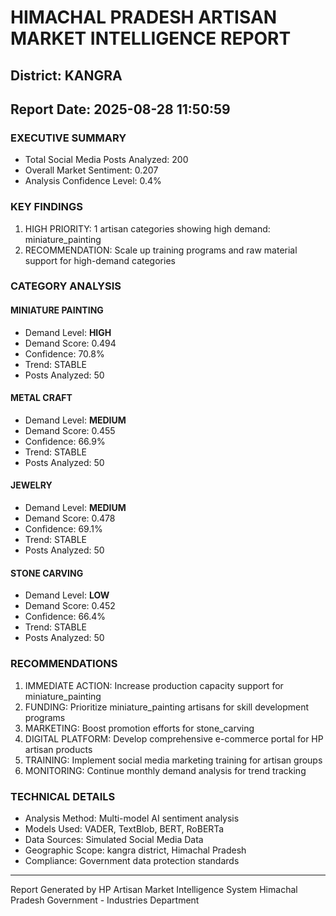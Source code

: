 # HIMACHAL PRADESH ARTISAN MARKET INTELLIGENCE REPORT
## District: KANGRA
## Report Date: 2025-08-28 11:50:59

### EXECUTIVE SUMMARY
- Total Social Media Posts Analyzed: 200
- Overall Market Sentiment: 0.207
- Analysis Confidence Level: 0.4%

### KEY FINDINGS
1. HIGH PRIORITY: 1 artisan categories showing high demand: miniature_painting
2. RECOMMENDATION: Scale up training programs and raw material support for high-demand categories

### CATEGORY ANALYSIS

#### MINIATURE PAINTING
- Demand Level: **HIGH**
- Demand Score: 0.494
- Confidence: 70.8%
- Trend: STABLE
- Posts Analyzed: 50

#### METAL CRAFT
- Demand Level: **MEDIUM**
- Demand Score: 0.455
- Confidence: 66.9%
- Trend: STABLE
- Posts Analyzed: 50

#### JEWELRY
- Demand Level: **MEDIUM**
- Demand Score: 0.478
- Confidence: 69.1%
- Trend: STABLE
- Posts Analyzed: 50

#### STONE CARVING
- Demand Level: **LOW**
- Demand Score: 0.452
- Confidence: 66.4%
- Trend: STABLE
- Posts Analyzed: 50

### RECOMMENDATIONS
1. IMMEDIATE ACTION: Increase production capacity support for miniature_painting
2. FUNDING: Prioritize miniature_painting artisans for skill development programs
3. MARKETING: Boost promotion efforts for stone_carving
4. DIGITAL PLATFORM: Develop comprehensive e-commerce portal for HP artisan products
5. TRAINING: Implement social media marketing training for artisan groups
6. MONITORING: Continue monthly demand analysis for trend tracking

### TECHNICAL DETAILS
- Analysis Method: Multi-model AI sentiment analysis
- Models Used: VADER, TextBlob, BERT, RoBERTa
- Data Sources: Simulated Social Media Data
- Geographic Scope: kangra district, Himachal Pradesh
- Compliance: Government data protection standards

---
Report Generated by HP Artisan Market Intelligence System
Himachal Pradesh Government - Industries Department

